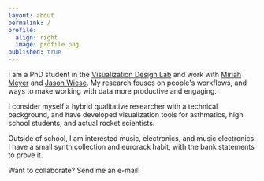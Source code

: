```yaml
---
layout: about
permalink: /
profile:
  align: right
  image: profile.png
published: true
---
```


I am a PhD student in the [Visualization Design Lab](https://vdl.sci.utah.edu/) and work with [Miriah Meyer](https://www.cs.utah.edu/~miriah/) and [Jason Wiese](https://www.cs.utah.edu/~wiese/).  My research fouses on people's workflows, and ways to make working with data more productive and engaging.  

I consider myself a hybrid qualitative researcher with a technical background, and have developed visualization tools for asthmatics, high school students, and actual rocket scientists. 

Outside of school, I am interested music, electronics, and music electronics.  I have a small synth collection and eurorack habit, with the bank statements to prove it.

Want to collaborate?  Send me an e-mail!
